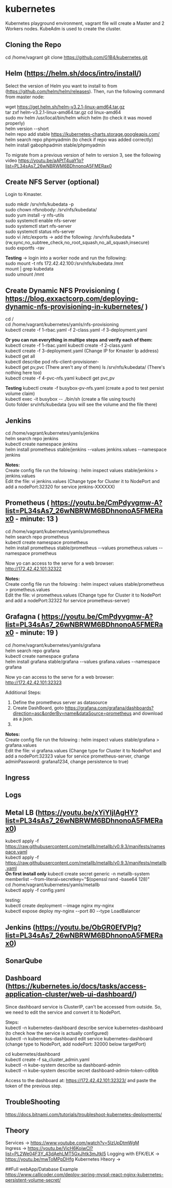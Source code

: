 # kubernetes
Kubernetes playground environment, vagrant file will create a Master and 2 Workers nodes.   KubeAdm is used to create the cluster.

## Cloning the Repo
cd /home/vagrant
git clone https://github.com/G1B4/kubernetes.git

## Helm (https://helm.sh/docs/intro/install/)  

Select the version of Helm you want to install to from (https://github.com/helm/helm/releases).
Then, run the following command from master node: 

wget https://get.helm.sh/helm-v3.2.1-linux-amd64.tar.gz  
tar zxf helm-v3.2.1-linux-amd64.tar.gz 
cd linux-amd64  
sudo mv helm /usr/local/bin/helm 
which helm (to check it was moved properly)  
helm version --short  
helm repo add stable https://kubernetes-charts.storage.googleapis.com/  
helm search repo phpmyadmin (to check if repo was added correctly)  
helm install gabophpadmin stable/phpmyadmin  


To migrate from a previous version of helm to version 3, see the following video https://youtu.be/aAPtT4uaY1o?list=PL34sAs7_26wNBRWM6BDhnonoA5FMERax0

## Create NFS Server (optional)

Login to Kmaster.

sudo mkdir /srv/nfs/kubedata -p  
sudo chown nfsnobody: /srv/nfs/kubedata/   
sudo yum install -y nfs-utils   
sudo systemctl enable nfs-server   
sudo systemctl start nfs-server   
sudo systemctl status nfs-server   
sudo vi /etc/exports -> add the following: /srv/nfs/kubedata    *(rw,sync,no_subtree_check,no_root_squash,no_all_squash,insecure)   
sudo exportfs -rav   
  
**Testing** -> login into a worker node and run the following:   
sudo mount -t nfs 172.42.42.100:/srv/nfs/kubedata /mnt   
mount | grep kubedata   
sudo umount /mnt   

## Create Dynamic NFS Provisioning ( https://blog.exxactcorp.com/deploying-dynamic-nfs-provisioning-in-kubernetes/ )


cd /  
cd /home/vagrant/kubernetes/yamls/nfs-provisioning  
kubectl create -f 1-rbac.yaml -f 2-class.yaml -f 3-deployment.yaml

**Or you can run everything in multipe steps and verify each of them:** 
kubectl create -f 1-rbac.yaml 
kubectl create -f 2-class.yaml  
kubectl create -f 3-deployment.yaml (Change IP for Kmaster Ip address) 
kubectl get all  
kubectl describe pod nfs-client-provisioner-<XXXX>  
kubectl get pv,pvc  (There aren't any of them) 
ls /srv/nfs/kubedata/ (There's nothing here too)  
kubectl create -f 4-pvc-nfs.yaml
kubectl get pvc,pv

**Testing** 
kubectl create -f busybox-pv-nfs.yaml (create a pod to test persist volume claim)  
kubectl exec -it busybox -- ./bin/sh (create a file using touch)  
Goto folder srv/nfs/kubedata (you will see the volume and the file there)


## Jenkins  
cd /home/vagrant/kubernetes/yamls/jenkins  
helm search repo jenkins  
kubectl create namespace jenkins  
helm install prometheus stable/jenkins  --values jenkins.values --namespace jenkins  

**Notes:**  
Create config file run the folowing : helm inspect values stable/jenkins > jenkins.values   
Edit the file: vi jenkins.values (Change type for Cluster it to NodePort and add a nodePort:32320 for service jenkins-XXXXXX)



## Prometheus   ( https://youtu.be/CmPdyvgmw-A?list=PL34sAs7_26wNBRWM6BDhnonoA5FMERax0  - minute: 13 )
cd /home/vagrant/kubernetes/yamls/prometheus  
helm search repo prometheus  
kubectl create namespace prometheus  
helm install prometheus stable/prometheus  --values prometheus.values --namespace prometheus  

Now yo can access to the serve for a web browser: http://172.42.42.101:32322  

**Notes:**  
Create config file run the folowing : helm inspect values stable/prometheus > prometheus.values   
Edit the file: vi prometheus.values (Change type for Cluster it to NodePort and add a nodePort:32322 for service prometheus-server)  

## Grafagna  ( https://youtu.be/CmPdyvgmw-A?list=PL34sAs7_26wNBRWM6BDhnonoA5FMERax0  - minute: 19 )  
cd /home/vagrant/kubernetes/yamls/grafana  
helm search repo grafana  
kubectl create namespace grafana  
helm install grafana stable/grafana  --values grafana.values --namespace grafana  

Now yo can access to the serve for a web browser: http://172.42.42.101:32323  

Additional Steps:  
1) Define the prometheus server as datasource  
2) Create DashBoard, goto https://grafana.com/grafana/dashboards?direction=asc&orderBy=name&dataSource=prometheus and download as a json.
3) 


**Notes:**  
Create config file run the folowing : helm inspect values stable/grafana > grafana.values   
Edit the file: vi grafana.values (Change type for Cluster it to NodePort and add a nodePort:32323 value for service prometheus-server, change adminPassword: grafana1234, change persistence to true)


## Ingress


## Logs

## Metal LB (https://youtu.be/xYiYIjlAgHY?list=PL34sAs7_26wNBRWM6BDhnonoA5FMERax0)
kubectl apply -f https://raw.githubusercontent.com/metallb/metallb/v0.9.3/manifests/namespace.yaml  
kubectl apply -f https://raw.githubusercontent.com/metallb/metallb/v0.9.3/manifests/metallb.yaml  
**On first install only**
kubectl create secret generic -n metallb-system memberlist --from-literal=secretkey="$(openssl rand -base64 128)"  
cd /home/vagrant/kubernetes/yamls/metallb  
kubectl apply -f config.yaml  

testing:  
kubectl create deployment --image nginx my-nginx  
kubectl expose deploy my-nginx --port 80 --type LoadBalancer  


## Jenkins (https://youtu.be/ObGR0EfVPlg?list=PL34sAs7_26wNBRWM6BDhnonoA5FMERax0)

## SonarQube

## Dashboard (https://kubernetes.io/docs/tasks/access-application-cluster/web-ui-dashboard/)

Since dashboard service is ClusterIP, can't be accessed from outside. So, we need to edit the service and convert it to NodePort. 

Steps:  
kubectl -n kubernetes-dashboard describe service kubernetes-dashboard  (to check how the service is actually configured)  
kubectl -n kubernetes-dashboard edit service kubernetes-dashboard  (change type to NodePort, add nodePort: 32000 below targetPort)  

cd kubernetes/dashboard  
kubectl create -f sa_cluster_admin.yaml  
kubectl -n kube-system describe sa dashboard-admin  
kubectl -n kube-system describe secret dashboard-admin-token-cd9bb  

Access to the dashboard at: https://172.42.42.101:32323/ and paste the token of the previous step.   

## TroubleShooting  

https://docs.bitnami.com/tutorials/troubleshoot-kubernetes-deployments/  

## Theory  

Services -> https://www.youtube.com/watch?v=5lzUpDtmWgM  
Ingress -> https://youtu.be/VicH6KojwCI?list=PL2We04F3Y_43dAehLMT5GxJhtk3mJtkl5
Logging with EFK/ELK -> https://youtu.be/mwToMPpDHfg
Kubernetes Hteory -> 

##Full webApp/Database Example  
https://www.callicoder.com/deploy-spring-mysql-react-nginx-kubernetes-persistent-volume-secret/  
